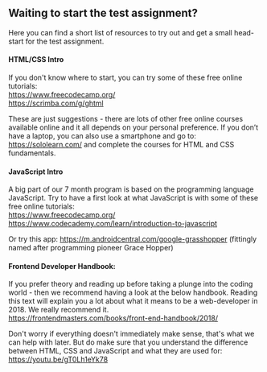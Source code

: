 ## Waiting to start the test assignment?
Here you can find a short list of resources to try out and get a small head-start for the test assignment.

#### HTML/CSS Intro
If you don't know where to start, you can try some of these free online tutorials:
<br /><a href="https://www.freecodecamp.org/" target="_blank">https://www.freecodecamp.org/</a>
<br /><a href="https://scrimba.com/g/ghtml" target="_blank">https://scrimba.com/g/ghtml</a>

These are just suggestions - there are lots of other free online courses available online and it all depends on your personal preference.
If you don’t have a laptop, you can also use a smartphone and go to: https://sololearn.com/ and complete the courses for HTML and CSS fundamentals.

#### JavaScript Intro
A big part of our 7 month program is based on the programming language JavaScript. Try to have a first look at what JavaScript is with some of these free online tutorials:
<br /><a href="https://www.freecodecamp.org/" target="_blank">https://www.freecodecamp.org/</a>
<br /><a href="https://www.codecademy.com/learn/introduction-to-javascript" target="_blank">https://www.codecademy.com/learn/introduction-to-javascript</a>

Or try this app: <a href="https://m.androidcentral.com/google-grasshopper" target="_blank">https://m.androidcentral.com/google-grasshopper</a> (fittingly named after programming pioneer Grace Hopper)

#### Frontend Developer Handbook:
If you prefer theory and reading up before taking a plunge into the coding world - then we recommend having a look at the below handbook. Reading this text will explain you a lot about what it means to be a web-developer in 2018. We really recommend it.
<br /><a href="https://frontendmasters.com/books/front-end-handbook/2018/" target="_blank">https://frontendmasters.com/books/front-end-handbook/2018/</a>


Don't worry if everything doesn't immediately make sense, that's what we can help with later.
But do make sure that you understand the difference between HTML, CSS and JavaScript and what they are used for: <a href="https://youtu.be/gT0Lh1eYk78" target="_blank">https://youtu.be/gT0Lh1eYk78</a>
<br />

